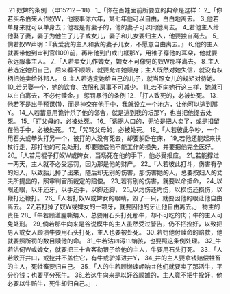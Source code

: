 .21 
奴婢的条例 
（申15?12－18） 
1_「你在百姓面前所要立的典章是这样： 
2_「你若买希伯来人作奴W，他服事你六年，第七年他可以自由，白白地离去。 3_他若单身来就可以单身去；他若是有妻子的，他的妻子可以同他离去。 4_若他主人给他娶了妻，妻子为他生了儿子或女儿，妻子和儿女要归主人，他要独自离去。 5_倘若奴W声明：『我爱我的主人和我的妻子儿女，不愿意自由离去。』 6_他的主人就要带他到审判官(109)前，再带他到门或门框那Y，用锥子穿他的耳朵，他就要永远服事主人。 
7_「人若卖女儿作婢女，婢女不可像男的奴W那样离去。 8_主人若选定她归自己，后来看不顺眼，就要允许她赎身；主人既然对她失信，就没有权柄把她卖给外邦人。 9_主人若选定她给自己的儿子，就当照女儿的规矩对待她。 10_若另娶一个，她的饮食、衣服和房事不可减少。 11_若不向她行这三样，她就可以白白离去，不必付赎金。」 
惩罚暴行的条例 
12_「打人致死的，必被处死。 13_他若不是出于预谋(1)，而是神交在他手中，我就设立一个地方，让他可以逃到那Y。 14_人若蓄意用诡计杀了他的邻舍，就是逃到我的坛那Y，也当把他捉去处死。 
15_「打父母的，必被处死。 
16_「诱拐人口的，无论是把人卖了，或是扣留在他手中，必被处死。 
17_「咒骂父母的，必被处死。 
18_「人若彼此争吵，一个用石头或拳头打另一个，被打的人没有死去，却要躺卧在床， 19_若他还能起来扶杖行走，那打他的可免处刑，却要赔偿他不能工作的损失，并要把他完全医好。 
20_「人若用棍子打奴W或婢女，当场死在他的手下，他必受报应。 21_若能撑过一两天，主人就不必受惩罚，因为那是他的财产。 
22_「人若彼此打斗，伤害有孕的妇人，以致胎儿掉了出来，随后却无别的伤害，那伤害她的人，总要按妇人的丈夫所提出的，照审判官所裁定的赔偿。 23_若有别的伤害，就要以命抵命， 24_以眼还眼，以牙还牙，以手还手，以脚还脚， 25_以灼伤还灼伤，以损伤还损伤，以鞭打还鞭打。 
26_「人若打奴W或婢女的眼睛，毁了一只，就要因他的眼让他自由离去。 27_若打掉了奴W或婢女的一颗牙，就要因他的牙让他自由离去。」 
物主的责任 
28_「牛若顾滥腥嘶蚺人，总要用石头打死那牛，却不可吃的肉；牛的主人可免处刑。 29_倘若那牛向来是谷说模牛的主人虽然受过警告，仍不把拴好，以致把男人或女人顾溃牛要用石头打死，主人也要被处死。 30_若罚他付赎命的赔款，他就要照所罚的数目赎他的命。 31_牛若沽四泻⒒蚺孩，也要照这条例处理。 32_牛若沽伺W或婢女，就要把三十舍客勒银子给他的主人，牛要用石头打死。 
33_「人若敞开井口，或挖井不盖住它，有牛或驴掉进井Y， 34_井的主人要拿钱赔偿牲畜的主人，死牲畜要归自己。 
35_「人的牛若顾懒谏岬呐＃他们就要卖了那活牛，平分价钱；也要平分死牛。 36_若这牛向来是以好谷顺雒的，主人竟不把牛拴好，他必要以牛赔牛，死牛却归自己。」 
.